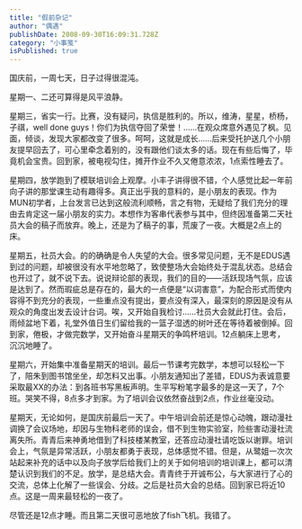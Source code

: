 ```yaml
---
title: "假前杂记"
author: "偶遇"
publishDate: 2008-09-30T16:09:31.728Z
category: "小事笺"
isPublished: true
---
```


<P>国庆前，一周七天，日子过得很混沌。</P>
<P>星期一、二还可算得是风平浪静。</P>
<P>星期三，省实一行。比赛，没有疑问，执信是胜利的。所以，维涛，星星，桥杨，子祺，well done guys！你们为执信夺回了荣誉！……在观众席意外遇见了枫。见面，倾谈，发现大家都改变了很多。呵呵，这就是成长……后来受托护送几个小朋友提早回去了，可心里牵念着别的，没有跟他们谈太多的话。现在有些后悔了，毕竟机会宝贵。回到家，被电视勾住，摊开作业不久又倦意浓浓，1点索性睡去了。</P>
<P>星期四，放学跑到了模联培训会上观摩。小丰子讲得很不错，个人感觉比起一年前向子讲的那堂课生动有趣得多。真正出乎我的意料的，是小朋友的表现。作为MUN初学者，上台发言已达到这般流利顺畅，言之有物，无疑给了我们充分的理由去肯定这一届小朋友的实力。本想作为客串代表参与其中，但终因准备第二天社员大会的稿子而放弃。晚上，还是为了稿子的事，荒废了一夜。大概是2点上的床。</P>
<P>星期五，社员大会。的的确确是令人失望的大会。很多常见问题，无不是EDUS遇到过的问题，却被很没有水平地忽略了，致使整场大会始终处于混乱状态。总结会也开过了，就不说下去。说说辩论部的表现，我们的目的——活跃现场气氛，应该是达到了。然而瑕疵总是存在的，最大的一点便是“以词害意”，为配合形式而使内容得不到充分的表现，一些重点没有提出，要点没有深入，最深刻的原因是没有从观众的角度出发去设计台词。唉，又开始自我检讨……社员大会就此打住。会后，雨倾盆地下着，礼堂外值日生们留给我的一篮子湿透的树叶还在等待着被倒掉。回到家，倦极，才做完数学，又开始奋斗星期天的争鸣杯培训。12点躺床上思考，沉沉地睡了。</P>
<P>星期六，开始集中准备星期天的培训。最后一节课考完数学，本想可以轻松一下了，陪朱到图书馆坐坐，却怎料又出事。小朋友通知出了差错，EDUS为表诚意要采取最XX的办法：到各班书写黑板声明。生平写粉笔字最多的是这一天了，7个班。哭笑不得，8点多才到家。为了培训会议依然奋战到2点，作业丝毫没动。</P>
<P>星期天，无论如何，是国庆前最后一天了。中午培训会前还是惊心动魄，跟动漫社调换了会议场地，却因与生物科老师的误会，借不到生物实验室，险些害动漫社流离失所。青青后来神勇地借到了科技楼某教室，还答应动漫社请吃饭以谢罪。培训会上，气氛是异常活跃，小朋友都勇于表现，总体感觉不错。但是，从鹭姐一次次站起来补充的话中以及向子放学后给我们上的关于如何培训的培训课上，都可以清楚认识到我们的不足。放学，是总结大会。青青终于开诚布公，与大家进行了心的交流，总体上化解了一些误会、分歧。之后是社员大会的总结。回到家已将近10点。这是一周来最轻松的一夜了。</P>
<P>尽管还是12点才睡。而且第二天很可恶地放了fish飞机。我错了。</P>